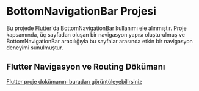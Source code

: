 # BottomNavigationBar Projesi

Bu projede Flutter'da BottomNavigationBar kullanımı ele alınmıştır. Proje kapsamında, üç sayfadan oluşan bir navigasyon yapısı oluşturulmuş ve BottomNavigationBar aracılığıyla bu sayfalar arasında etkin bir navigasyon deneyimi sunulmuştur.

## Flutter Navigasyon ve Routing Dökümanı

[Flutter proje dokümanını buradan görüntüleyebilirsiniz](./MobileAppDevelopment_midterm_1030510276.pdf)

